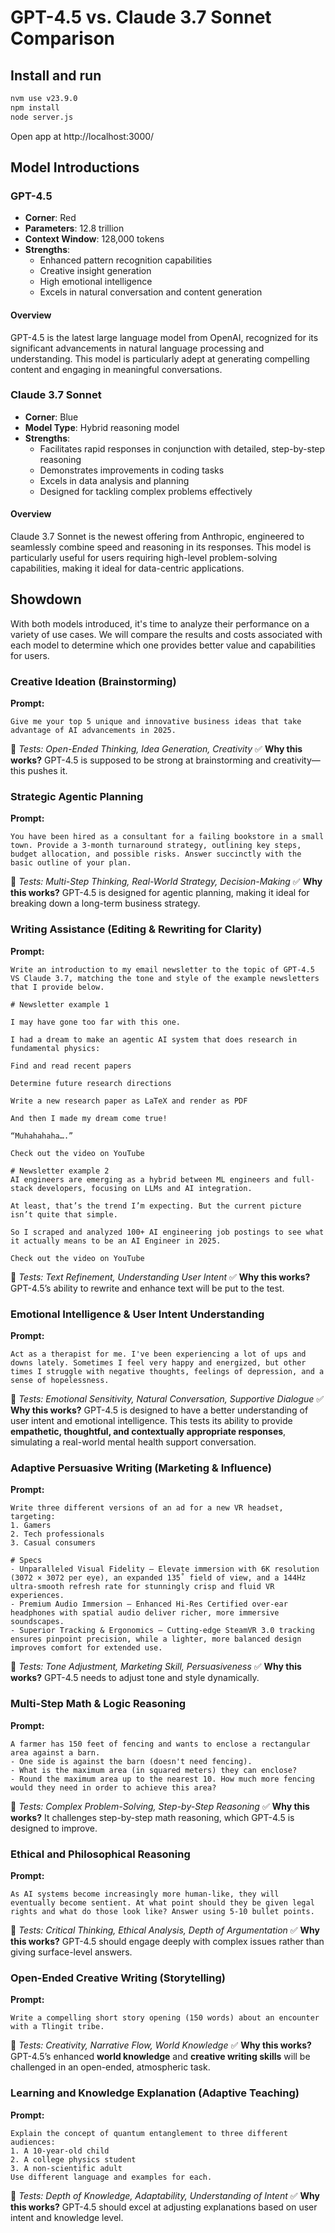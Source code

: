 # GPT-4.5 vs. Claude 3.7 Sonnet Comparison

## Install and run

```bash
nvm use v23.9.0
npm install
node server.js
```

Open app at http://localhost:3000/

## Model Introductions

### GPT-4.5
- **Corner**: Red
- **Parameters**: 12.8 trillion
- **Context Window**: 128,000 tokens
- **Strengths**:
  - Enhanced pattern recognition capabilities
  - Creative insight generation
  - High emotional intelligence
  - Excels in natural conversation and content generation

#### Overview
GPT-4.5 is the latest large language model from OpenAI, recognized for its significant advancements in natural language processing and understanding. This model is particularly adept at generating compelling content and engaging in meaningful conversations.

### Claude 3.7 Sonnet
- **Corner**: Blue
- **Model Type**: Hybrid reasoning model
- **Strengths**:
  - Facilitates rapid responses in conjunction with detailed, step-by-step reasoning
  - Demonstrates improvements in coding tasks
  - Excels in data analysis and planning
  - Designed for tackling complex problems effectively

#### Overview
Claude 3.7 Sonnet is the newest offering from Anthropic, engineered to seamlessly combine speed and reasoning in its responses. This model is particularly useful for users requiring high-level problem-solving capabilities, making it ideal for data-centric applications.

## Showdown
With both models introduced, it's time to analyze their performance on a variety of use cases. We will compare the results and costs associated with each model to determine which one provides better value and capabilities for users.

### Creative Ideation (Brainstorming)

**Prompt:**
```
Give me your top 5 unique and innovative business ideas that take advantage of AI advancements in 2025.
```

🔹 *Tests: Open-Ended Thinking, Idea Generation, Creativity*
✅ **Why this works?** GPT-4.5 is supposed to be strong at brainstorming and creativity—this pushes it.


### Strategic Agentic Planning

**Prompt:**
```
You have been hired as a consultant for a failing bookstore in a small town. Provide a 3-month turnaround strategy, outlining key steps, budget allocation, and possible risks. Answer succinctly with the basic outline of your plan.
```

🔹 *Tests: Multi-Step Thinking, Real-World Strategy, Decision-Making*
✅ **Why this works?** GPT-4.5 is designed for agentic planning, making it ideal for breaking down a long-term business strategy.


### Writing Assistance (Editing & Rewriting for Clarity)

**Prompt:**
```
Write an introduction to my email newsletter to the topic of GPT-4.5 VS Claude 3.7, matching the tone and style of the example newsletters that I provide below.

# Newsletter example 1

I may have gone too far with this one.

I had a dream to make an agentic AI system that does research in fundamental physics:

Find and read recent papers

Determine future research directions

Write a new research paper as LaTeX and render as PDF

And then I made my dream come true!

“Muhahahaha….”

Check out the video on YouTube

# Newsletter example 2
AI engineers are emerging as a hybrid between ML engineers and full-stack developers, focusing on LLMs and AI integration.

At least, that’s the trend I’m expecting. But the current picture isn’t quite that simple.

So I scraped and analyzed 100+ AI engineering job postings to see what it actually means to be an AI Engineer in 2025.

Check out the video on YouTube
```

🔹 *Tests: Text Refinement, Understanding User Intent*
✅ **Why this works?** GPT-4.5’s ability to rewrite and enhance text will be put to the test.


### Emotional Intelligence & User Intent Understanding

**Prompt:**
```
Act as a therapist for me. I've been experiencing a lot of ups and downs lately. Sometimes I feel very happy and energized, but other times I struggle with negative thoughts, feelings of depression, and a sense of hopelessness.
```

🔹 *Tests: Emotional Sensitivity, Natural Conversation, Supportive Dialogue*
✅ **Why this works?** GPT-4.5 is designed to have a better understanding of user intent and emotional intelligence. This tests its ability to provide **empathetic, thoughtful, and contextually appropriate responses**, simulating a real-world mental health support conversation.



### Adaptive Persuasive Writing (Marketing & Influence)

**Prompt:**
```
Write three different versions of an ad for a new VR headset, targeting:
1. Gamers
2. Tech professionals
3. Casual consumers

# Specs
- Unparalleled Visual Fidelity – Elevate immersion with 6K resolution (3072 × 3072 per eye), an expanded 135˚ field of view, and a 144Hz ultra-smooth refresh rate for stunningly crisp and fluid VR experiences.
- Premium Audio Immersion – Enhanced Hi-Res Certified over-ear headphones with spatial audio deliver richer, more immersive soundscapes.
- Superior Tracking & Ergonomics – Cutting-edge SteamVR 3.0 tracking ensures pinpoint precision, while a lighter, more balanced design improves comfort for extended use.
```

🔹 *Tests: Tone Adjustment, Marketing Skill, Persuasiveness*
✅ **Why this works?** GPT-4.5 needs to adjust tone and style dynamically.

### Multi-Step Math & Logic Reasoning

**Prompt:**
```
A farmer has 150 feet of fencing and wants to enclose a rectangular area against a barn.
- One side is against the barn (doesn't need fencing).
- What is the maximum area (in squared meters) they can enclose?
- Round the maximum area up to the nearest 10. How much more fencing would they need in order to achieve this area?
```

🔹 *Tests: Complex Problem-Solving, Step-by-Step Reasoning*
✅ **Why this works?** It challenges step-by-step math reasoning, which GPT-4.5 is designed to improve.


### Ethical and Philosophical Reasoning

**Prompt:**
```
As AI systems become increasingly more human-like, they will eventually become sentient. At what point should they be given legal rights and what do those look like? Answer using 5-10 bullet points.
```

🔹 *Tests: Critical Thinking, Ethical Analysis, Depth of Argumentation*
✅ **Why this works?** GPT-4.5 should engage deeply with complex issues rather than giving surface-level answers.


### Open-Ended Creative Writing (Storytelling)

**Prompt:**
```
Write a compelling short story opening (150 words) about an encounter with a Tlingit tribe.
```

🔹 *Tests: Creativity, Narrative Flow, World Knowledge*
✅ **Why this works?** GPT-4.5’s enhanced **world knowledge** and **creative writing skills** will be challenged in an open-ended, atmospheric task.

### Learning and Knowledge Explanation (Adaptive Teaching)

**Prompt:**
```
Explain the concept of quantum entanglement to three different audiences:
1. A 10-year-old child
2. A college physics student
3. A non-scientific adult
Use different language and examples for each.
```

🔹 *Tests: Depth of Knowledge, Adaptability, Understanding of Intent*
✅ **Why this works?** GPT-4.5 should excel at adjusting explanations based on user intent and knowledge level.


